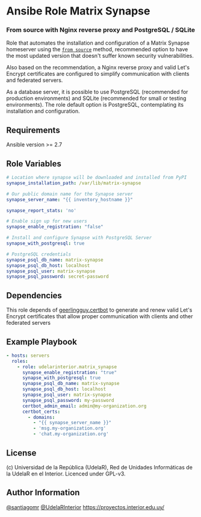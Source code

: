 # Ansibe Role Matrix Synapse
### From source with Nginx reverse proxy and PostgreSQL / SQLite

Role that automates the installation and configuration of a Matrix Synapse homeserver using the [`from source`](https://github.com/matrix-org/synapse/blob/master/INSTALL.md#installing-from-source) method, recommended option to have the most updated version that doesn't suffer known security vulnerabilities.

Also based on the recommendation, a Nginx reverse proxy and valid Let's Encrypt certificates are configured to simplify communication with clients and federated servers.

As a database server, it is possible to use PostgreSQL (recommended for production environments) and SQLite (recommended for small or testing environments). The role default option is PostgreSQL, contemplating its installation and configuration.


Requirements
------------

Ansible version >= 2.7

Role Variables
--------------

```yaml
# Location where synapse will be downloaded and installed from PyPI
synapse_installation_path: /var/lib/matrix-synapse

# Our public domain name for the Synapse server
synapse_server_name: "{{ inventory_hostname }}"

synapse_report_stats: 'no'

# Enable sign up for new users
synapse_enable_registration: "false"

# Install and configure Synapse with PostgreSQL Server
synapse_with_postgresql: true

# PostgreSQL credentials
synapse_psql_db_name: matrix-synapse
synapse_psql_db_host: localhost
synapse_psql_user: matrix-synapse
synapse_psql_password: secret-password
```

Dependencies
------------

This role depends of [geerlingguy.certbot](https://galaxy.ansible.com/geerlingguy/certbot) to generate and renew valid Let's Encrypt certificates that allow proper communication with clients and other federated servers

Example Playbook
----------------

```yaml
- hosts: servers
  roles:
    - role: udelarinterior.matrix_synapse
      synapse_enable_registration: "true"
      synapse_with_postgresql: true
      synapse_psql_db_name: matrix-synapse
      synapse_psql_db_host: localhost
      synapse_psql_user: matrix-synapse
      synapse_psql_password: my-password
      certbot_admin_email: admin@my-organization.org
      certbot_certs:
        - domains:
          - "{{ synapse_server_name }}"
          - 'msg.my-organization.org'
          - 'chat.my-organization.org'
```

License
-------

(c) Universidad de la República (UdelaR), Red de Unidades Informáticas de la UdelaR en el Interior. Licenced under GPL-v3.


Author Information
------------------

[@santiagomr](https://github.com/santiagomr)
[@UdelaRInterior](https://github.com/UdelaRInterior)
https://proyectos.interior.edu.uy/